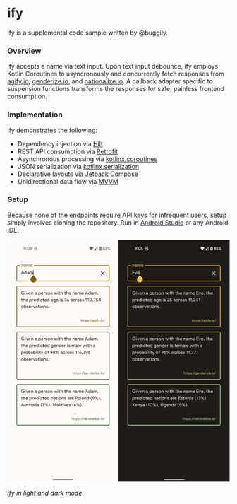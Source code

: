 # ify

ify is a supplemental code sample written by @buggily.

### Overview

ify accepts a name via text input. Upon text input debounce, ify employs Kotlin Coroutines to asyncronously and concurrently fetch responses from [agify.io][agify], [genderize.io][genderize], and [nationalize.io][nationalize]. A callback adapter specific to suspension functions transforms the responses for safe, painless frontend consumption.

### Implementation

ify demonstrates the following:

- Dependency injection via [Hilt][hilt]
- REST API consumption via [Retrofit][retrofit]
- Asynchronous processing via [kotlinx.coroutines][coroutines]
- JSON serialization via [kotlinx.serialization][serialization]
- Declarative layouts via [Jetpack Compose][compose]
- Unidirectional data flow via [MVVM][mvvm]

### Setup

Because none of the endpoints require API keys for infrequent users, setup simply involves cloning the repository. Run in [Android Studio][android studio] or any Android IDE.

<img src="./res/ify_light.png" title="ify light" width=50%><img src="./res/ify_dark.png" alt="ify dark" width=50%>

*ify in light and dark mode*

[ify light]: ./res/ify_light.png
[ify dark]: ./res/ify_dark.png

[agify]: https://agify.io/
[genderize]: https://genderize.io/
[nationalize]: https://nationalize.io/

[hilt]: https://developer.android.com/training/dependency-injection/hilt-android/
[retrofit]: https://square.github.io/retrofit/
[coroutines]: https://github.com/Kotlin/kotlinx.coroutines/
[serialization]: https://github.com/Kotlin/kotlinx.serialization/
[compose]: https://developer.android.com/jetpack/compose/
[mvvm]: https://developer.android.com/topic/architecture/
[android studio]: https://developer.android.com/studio
